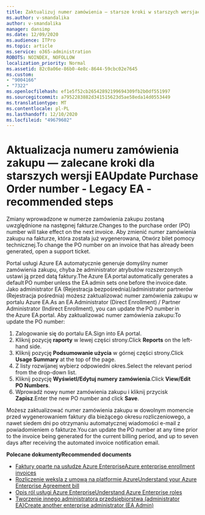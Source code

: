 ```yaml
---
title: Zaktualizuj numer zamówienia — starsze kroki w starszych wersjach, zalecane
ms.author: v-smandalika
author: v-smandalika
manager: dansimp
ms.date: 12/09/2020
ms.audience: ITPro
ms.topic: article
ms.service: o365-administration
ROBOTS: NOINDEX, NOFOLLOW
localization_priority: Normal
ms.assetid: 82c0a06e-86b0-4e8c-8644-59cbc02e7645
ms.custom:
- "9004166"
- "7322"
ms.openlocfilehash: ef1e5f52cb26542892199694309fb2b0df551997
ms.sourcegitcommit: a7952283882d341515623d5ae58eda14d0553449
ms.translationtype: MT
ms.contentlocale: pl-PL
ms.lasthandoff: 12/10/2020
ms.locfileid: "49679602"
---
```

# <a name="update-purchase-order-number---legacy-ea---recommended-steps"></a><span data-ttu-id="a9a54-102">Aktualizacja numeru zamówienia zakupu — zalecane kroki dla starszych wersji EA</span><span class="sxs-lookup"><span data-stu-id="a9a54-102">Update Purchase Order number - Legacy EA - recommended steps</span></span>

<span data-ttu-id="a9a54-103">Zmiany wprowadzone w numerze zamówienia zakupu zostaną uwzględnione na następnej fakturze.</span><span class="sxs-lookup"><span data-stu-id="a9a54-103">Changes to the purchase order (PO) number will take effect on the next invoice.</span></span> <span data-ttu-id="a9a54-104">Aby zmienić numer zamówienia zakupu na fakturze, która została już wygenerowana, Otwórz bilet pomocy technicznej.</span><span class="sxs-lookup"><span data-stu-id="a9a54-104">To change the PO number on an invoice that has already been generated, open a support ticket.</span></span> 

<span data-ttu-id="a9a54-105">Portal usługi Azure EA automatycznie generuje domyślny numer zamówienia zakupu, chyba że administrator atrybutów rozszerzonych ustawi ją przed datą faktury.</span><span class="sxs-lookup"><span data-stu-id="a9a54-105">The Azure EA portal automatically generates a default PO number unless the EA admin sets one before the invoice date.</span></span> <span data-ttu-id="a9a54-106">Jako administrator EA (Rejestracja bezpośrednia)/administrator partnerów (Rejestracja pośrednia) możesz zaktualizować numer zamówienia zakupu w portalu Azure EA.</span><span class="sxs-lookup"><span data-stu-id="a9a54-106">As an EA Administrator (Direct Enrollment) / Partner Administrator (Indirect Enrollment), you can update the PO number in the Azure EA portal.</span></span> <span data-ttu-id="a9a54-107">Aby zaktualizować numer zamówienia zakupu:</span><span class="sxs-lookup"><span data-stu-id="a9a54-107">To update the PO number:</span></span>

1. <span data-ttu-id="a9a54-108">Zalogowanie się do portalu EA.</span><span class="sxs-lookup"><span data-stu-id="a9a54-108">Sign into EA portal.</span></span>
2. <span data-ttu-id="a9a54-109">Kliknij pozycję **raporty** w lewej części strony.</span><span class="sxs-lookup"><span data-stu-id="a9a54-109">Click **Reports** on the left-hand side.</span></span>
3. <span data-ttu-id="a9a54-110">Kliknij pozycję **Podsumowanie użycia** w górnej części strony.</span><span class="sxs-lookup"><span data-stu-id="a9a54-110">Click **Usage Summary** at the top of the page.</span></span>
4. <span data-ttu-id="a9a54-111">Z listy rozwijanej wybierz odpowiedni okres.</span><span class="sxs-lookup"><span data-stu-id="a9a54-111">Select the relevant period from the drop-down list.</span></span>
5. <span data-ttu-id="a9a54-112">Kliknij pozycję **Wyświetl/Edytuj numery zamówienia**.</span><span class="sxs-lookup"><span data-stu-id="a9a54-112">Click **View/Edit PO Numbers**.</span></span>
6. <span data-ttu-id="a9a54-113">Wprowadź nowy numer zamówienia zakupu i kliknij przycisk **Zapisz**.</span><span class="sxs-lookup"><span data-stu-id="a9a54-113">Enter the new PO number and click **Save**.</span></span>

<span data-ttu-id="a9a54-114">Możesz zaktualizować numer zamówienia zakupu w dowolnym momencie przed wygenerowaniem faktury dla bieżącego okresu rozliczeniowego, a nawet siedem dni po otrzymaniu automatycznej wiadomości e-mail z powiadomieniem o fakturze.</span><span class="sxs-lookup"><span data-stu-id="a9a54-114">You can update the PO number at any time prior to the invoice being generated for the current billing period, and up to seven days after receiving the automated invoice notification email.</span></span> 

<span data-ttu-id="a9a54-115">**Polecane dokumenty**</span><span class="sxs-lookup"><span data-stu-id="a9a54-115">**Recommended documents**</span></span>

- [<span data-ttu-id="a9a54-116">Faktury oparte na usłudze Azure Enterprise</span><span class="sxs-lookup"><span data-stu-id="a9a54-116">Azure enterprise enrollment invoices</span></span>](https://docs.microsoft.com/azure/cost-management-billing/manage/ea-portal-enrollment-invoices) 
- [<span data-ttu-id="a9a54-117">Rozliczenie weksla z umową na platformie Azure</span><span class="sxs-lookup"><span data-stu-id="a9a54-117">Understand your Azure Enterprise Agreement bill</span></span>](https://docs.microsoft.com/azure/cost-management-billing/understand/review-enterprise-agreement-bill)  
- [<span data-ttu-id="a9a54-118">Opis ról usługi Azure Enterprise</span><span class="sxs-lookup"><span data-stu-id="a9a54-118">Understand Azure Enterprise roles</span></span>](https://docs.microsoft.com/azure/cost-management-billing/manage/understand-ea-roles#add-a-new-enterprise-administrator) 
- [<span data-ttu-id="a9a54-119">Tworzenie innego administratora przedsiębiorstwa (administrator EA)</span><span class="sxs-lookup"><span data-stu-id="a9a54-119">Create another enterprise administrator (EA Admin)</span></span>](https://docs.microsoft.com/azure/cost-management-billing/manage/ea-portal-administration#create-another-enterprise-administrator)
